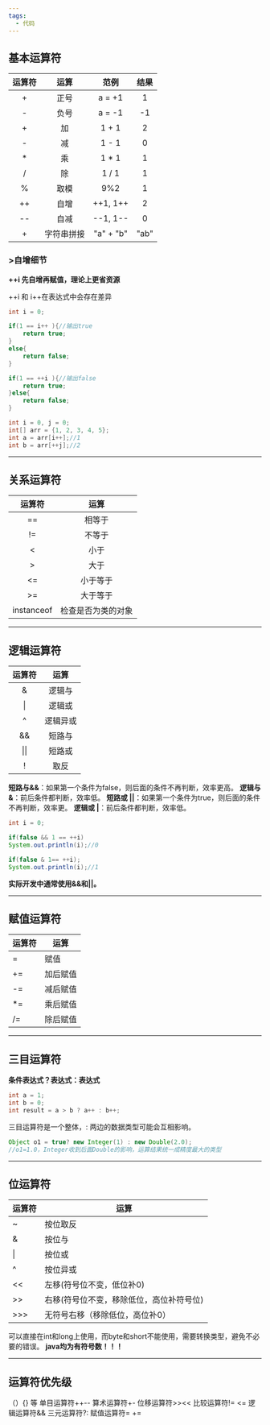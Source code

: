 ```yaml
---
tags:
  - 代码
---
```

## 基本运算符

| 运算符 |  运算   |    范例     |  结果  |
| :-: | :---: | :-------: | :--: |
|  +  |  正号   |  a = +1   |  1   |
|  -  |  负号   |  a = -1   |  -1  |
|  +  |   加   |   1 + 1   |  2   |
|  -  |   减   |   1 - 1   |  0   |
|  *  |   乘   |   1 * 1   |  1   |
|  /  |   除   |   1 / 1   |  1   |
|  %  |  取模   |    9%2    |  1   |
| ++  |  自增   | ++1, 1++  |  2   |
| --  |  自减   | --1, 1--  |  0   |
|  +  | 字符串拼接 | "a" + "b" | "ab" |


### >自增细节

**++i 先自增再赋值，理论上更省资源**

++i 和 i++在表达式中会存在差异
```java
int i = 0;

if(1 == i++ ){//输出true
	return true;
}
else{
	return false; 
}

if(1 == ++i ){//输出false
	return true;
}else{
	return false; 
}
```

```java
int i = 0, j = 0;
int[] arr = {1, 2, 3, 4, 5};
int a = arr[i++];//1
int b = arr[++j];//2
```


---
## 关系运算符

|    运算符     |    运算     |
| :--------: | :-------: |
|     ==     |    相等于    |
|     !=     |    不等于    |
|     <      |    小于     |
|     >      |    大于     |
|     <=     |   小于等于    |
|     >=     |   大于等于    |
| instanceof | 检查是否为类的对象 |


---
## 逻辑运算符

| 运算符  |  运算  |
| :--: | :--: |
|  &   | 逻辑与  |
|  \|  | 逻辑或  |
|  ^   | 逻辑异或 |
|  &&  | 短路与  |
| \|\| | 短路或  |
|  !   |  取反  |
**短路与&&**：如果第一个条件为false，则后面的条件不再判断，效率更高。
**逻辑与&**：前后条件都判断，效率低。
**短路或 ||**：如果第一个条件为true，则后面的条件不再判断，效率更。
**逻辑或 |**：前后条件都判断，效率低。
```java
int i = 0;

if(false && 1 == ++i)
System.out.println(i);//0

if(false & 1== ++i);
System.out.println(i);//1
```
**实际开发中通常使用&&和||。**


---
## 赋值运算符

| 运算符 | 运算   |
| --- | ---- |
| =   | 赋值   |
| +=  | 加后赋值 |
| -=  | 减后赋值 |
| *=  | 乘后赋值 |
| /=  | 除后赋值 |


---
## 三目运算符

**条件表达式？表达式：表达式**
```java
int a = 1;
int b = 0;
int result = a > b ? a++ : b++;
```
三目运算符是一个整体，: 两边的数据类型可能会互相影响。
```java
Object o1 = true? new Integer(1) : new Double(2.0);
//o1=1.0，Integer收到后面Double的影响，运算结果统一成精度最大的类型
```

---
## 位运算符

| 运算符 | 运算                    |
| --- | --------------------- |
| ~   | 按位取反                  |
| &   | 按位与                   |
| \|  | 按位或                   |
| ^   | 按位异或                  |
| <<  | 左移(符号位不变，低位补0)        |
| >>  | 右移(符号位不变，移除低位，高位补符号位) |
| >>> | 无符号右移（移除低位，高位补0）      |
可以直接在int和long上使用，而byte和short不能使用，需要转换类型，避免不必要的错误。
**java均为有符号数！！！**

---
## 运算符优先级

（）{} 等
单目运算符++--
算术运算符+-
位移运算符>><<
比较运算符!= <=
逻辑运算符&&
三元运算符?:
赋值运算符= +=
